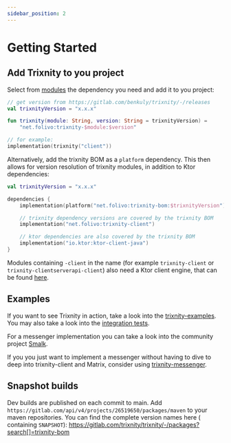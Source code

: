 ```yaml
---
sidebar_position: 2
---
```


# Getting Started

## Add Trixnity to you project

Select from [modules](/docs/modules) the dependency you need and add it to you project:

```kotlin
// get version from https://gitlab.com/benkuly/trixnity/-/releases
val trixnityVersion = "x.x.x"

fun trixnity(module: String, version: String = trixnityVersion) =
    "net.folivo:trixnity-$module:$version"

// for example:
implementation(trixnity("client"))
```

Alternatively, add the trixnity BOM as a `platform` dependency. This then allows for version resolution of trixnity
modules, in addition to Ktor dependencies:

```kotlin
val trixnityVersion = "x.x.x"

dependencies {
    implementation(platform("net.folivo:trixnity-bom:$trixnityVersion"))

    // trixnity dependency versions are covered by the trixnity BOM
    implementation("net.folivo:trixnity-client")

    // ktor dependencies are also covered by the trixnity BOM
    implementation("io.ktor:ktor-client-java")
}
```

Modules containing `-client` in the name (for example `trixnity-client` or `trixnity-clientserverapi-client`) also need
a Ktor client engine, that can be found [here](https://ktor.io/docs/http-client-engines.html).

## Examples

If you want to see Trixnity in action, take a look into
the [trixnity-examples](https://gitlab.com/trixnity/trixnity-examples).
You may also take a look into
the [integration tests](https://gitlab.com/trixnity/trixnity/-/tree/main/trixnity-client/integration-tests).

For a messenger implementation you can take a look into the community
project [Smalk](https://gitlab.com/terrakok/smalk).

If you you just want to implement a messenger without having to dive to deep into trixnity-client and Matrix, consider
using [trixnity-messenger](https://gitlab.com/connect2x/trixnity-messenger).

## Snapshot builds

Dev builds are published on each commit to main.
Add `https://gitlab.com/api/v4/projects/26519650/packages/maven` to your
maven repositories. You can find
the complete version names here (
containing `SNAPSHOT`): https://gitlab.com/trixnity/trixnity/-/packages?search[]=trixnity-bom
